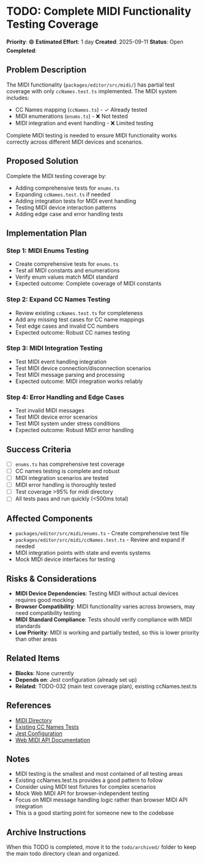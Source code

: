 # TODO: Complete MIDI Functionality Testing Coverage

**Priority**: 🟢
**Estimated Effort**: 1 day
**Created**: 2025-09-11
**Status**: Open
**Completed**: 

## Problem Description

The MIDI functionality (`packages/editor/src/midi/`) has partial test coverage with only `ccNames.test.ts` implemented. The MIDI system includes:

- CC Names mapping (`ccNames.ts`) - ✓ Already tested
- MIDI enumerations (`enums.ts`) - ❌ Not tested
- MIDI integration and event handling - ❌ Limited testing

Complete MIDI testing is needed to ensure MIDI functionality works correctly across different MIDI devices and scenarios.

## Proposed Solution

Complete the MIDI testing coverage by:
- Adding comprehensive tests for `enums.ts`
- Expanding `ccNames.test.ts` if needed
- Adding integration tests for MIDI event handling
- Testing MIDI device interaction patterns
- Adding edge case and error handling tests

## Implementation Plan

### Step 1: MIDI Enums Testing
- Create comprehensive tests for `enums.ts`
- Test all MIDI constants and enumerations
- Verify enum values match MIDI standard
- Expected outcome: Complete coverage of MIDI constants

### Step 2: Expand CC Names Testing
- Review existing `ccNames.test.ts` for completeness
- Add any missing test cases for CC name mappings
- Test edge cases and invalid CC numbers
- Expected outcome: Robust CC names testing

### Step 3: MIDI Integration Testing
- Test MIDI event handling integration
- Test MIDI device connection/disconnection scenarios
- Test MIDI message parsing and processing
- Expected outcome: MIDI integration works reliably

### Step 4: Error Handling and Edge Cases
- Test invalid MIDI messages
- Test MIDI device error scenarios
- Test MIDI system under stress conditions
- Expected outcome: Robust MIDI error handling

## Success Criteria

- [ ] `enums.ts` has comprehensive test coverage
- [ ] CC names testing is complete and robust
- [ ] MIDI integration scenarios are tested
- [ ] MIDI error handling is thoroughly tested
- [ ] Test coverage >95% for midi directory
- [ ] All tests pass and run quickly (<500ms total)

## Affected Components

- `packages/editor/src/midi/enums.ts` - Create comprehensive test file
- `packages/editor/src/midi/ccNames.test.ts` - Review and expand if needed
- MIDI integration points with state and events systems
- Mock MIDI device interfaces for testing

## Risks & Considerations

- **MIDI Device Dependencies**: Testing MIDI without actual devices requires good mocking
- **Browser Compatibility**: MIDI functionality varies across browsers, may need compatibility testing
- **MIDI Standard Compliance**: Tests should verify compliance with MIDI standards
- **Low Priority**: MIDI is working and partially tested, so this is lower priority than other areas

## Related Items

- **Blocks**: None currently
- **Depends on**: Jest configuration (already set up)
- **Related**: TODO-032 (main test coverage plan), existing ccNames.test.ts

## References

- [MIDI Directory](packages/editor/src/midi/)
- [Existing CC Names Tests](packages/editor/src/midi/ccNames.test.ts)
- [Jest Configuration](packages/editor/jest.config.js)
- [Web MIDI API Documentation](https://developer.mozilla.org/en-US/docs/Web/API/Web_MIDI_API)

## Notes

- MIDI testing is the smallest and most contained of all testing areas
- Existing ccNames.test.ts provides a good pattern to follow
- Consider using MIDI test fixtures for complex scenarios
- Mock Web MIDI API for browser-independent testing
- Focus on MIDI message handling logic rather than browser MIDI API integration
- This is a good starting point for someone new to the codebase

## Archive Instructions

When this TODO is completed, move it to the `todo/archived/` folder to keep the main todo directory clean and organized.